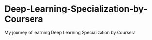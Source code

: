 # Deep-Learning-Specialization-by-Coursera
 
 My journey of learning Deep Learning Specialization by Coursera
